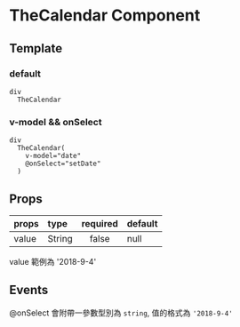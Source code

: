 # TheCalendar Component

## Template

### default

```pug
div
  TheCalendar
```

### v-model && onSelect

```pug
div
  TheCalendar(
    v-model="date"
    @onSelect="setDate"
  )
```

## Props

| props | type | required | default |
| :---- | :--- | :------: | :------ |
| value | String | false | null |

value 範例為 '2018-9-4'

## Events

@onSelect 會附帶一參數型別為 `string`, 值的格式為 `'2018-9-4'`
